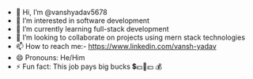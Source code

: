 - 👋 Hi, I’m @vanshyadav5678
- 👀 I’m interested in software development 
- 🌱 I’m currently learning full-stack development
- 💞️ I’m looking to collaborate on projects using mern stack technologies
- 📫 How to reach me:- https://www.linkedin.com/vansh-yadav 
- 😄 Pronouns: He/Him
- ⚡ Fun fact: This job pays big bucks 💲💵🤑💵 💰

<!---
vanshyadav5678/vanshyadav5678 is a ✨ special ✨ repository because its `README.md` (this file) appears on your GitHub profile.
You can click the Preview link to take a look at your changes.
--->
